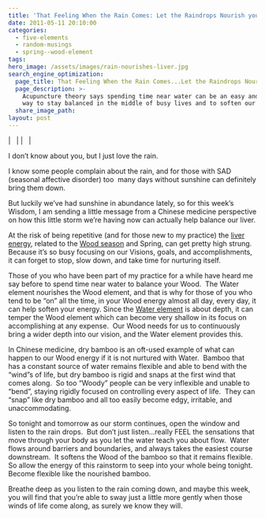 ```yaml
---
title: 'That Feeling When the Rain Comes: Let the Raindrops Nourish your Liver.'
date: 2011-05-11 20:10:00
categories:
  - five-elements
  - random-musings
  - spring--wood-element
tags:
hero_image: /assets/images/rain-nourishes-liver.jpg
search_engine_optimization:
  page_title: That Feeling When the Rain Comes...Let the Raindrops Nourish your Liver.
  page_description: >-
    Acupuncture theory says spending time near water can be an easy and relaxing
    way to stay balanced in the middle of busy lives and to soften our liver.
  share_image_path:
layout: post
---
```


| &nbsp; |
| &nbsp; |

I don’t know about you, but I just love the rain.

I know some people complain about the rain, and for those with SAD (seasonal affective disorder) too&nbsp; many days without sunshine can definitely bring them down.

But luckily we’ve had sunshine in abundance lately, so for this week’s Wisdom, I am sending a little message from a Chinese medicine perspective on how this little storm we’re having now can actually help balance our liver.

At the risk of being repetitive (and for those new to my practice) the [liver energy](/2017/12/29/is-your-jing-depleted-a-chinese-medicine-concept-you-may-want-to-know-about/), related to the [Wood season](http://www.wisdomwaysacupuncture.com/2018/05/15/ready-set-wood-season-what-acupuncture-theory-has-to-say-about-spring/) and Spring, can get pretty high strung.&nbsp; Because it’s so busy focusing on our Visions, goals, and accomplishments, it can forget to stop, slow down, and take time for nurturing itself.

Those of you who have been part of my practice for a while have heard me say before to spend time near water to balance your Wood.&nbsp; The Water element nourishes the Wood element, and that is why for those of you who tend to be “on” all the time, in your Wood energy almost all day, every day, it can help soften your energy. Since the [Water element](/2017/12/31/water-element-its-depths-will-keep-you-balanced-in-winter/) is about depth, it can temper the Wood element which can become very shallow in its focus on accomplishing at any expense.&nbsp; Our Wood needs for us to continuously bring a wider depth into our vision, and the Water element provides this.

In Chinese medicine, dry bamboo is an oft-used example of what can happen to our Wood energy if it is not nurtured with Water.&nbsp; Bamboo that has a constant source of water remains flexible and able to bend with the “wind”s of life, but dry bamboo is rigid and snaps at the first wind that comes along.&nbsp; So too “Woody” people can be very inflexible and unable to “bend”, staying rigidly focused on controlling every aspect of life.&nbsp; They can “snap” like dry bamboo and all too easily become edgy, irritable, and unaccommodating.

So tonight and tomorrow as our storm continues, open the window and listen to the rain drops.&nbsp; But don’t just listen…really FEEL the sensations that move through your body as you let the water teach you about flow.&nbsp; Water flows around barriers and boundaries, and always takes the easiest course downstream.&nbsp; It softens the Wood of the bamboo so that it remains flexible.&nbsp; So allow the energy of this rainstorm to seep into your whole being tonight.&nbsp; Become flexible like the nourished bamboo.

Breathe deep as you listen to the rain coming down, and maybe this week, you will find that you’re able to sway just a little more gently when those winds of life come along, as surely we know they will.